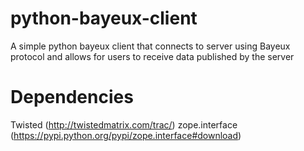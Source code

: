 python-bayeux-client
====================

A simple python bayeux client that connects to server using Bayeux protocol and allows for users to receive data published by the server

Dependencies
============
Twisted (http://twistedmatrix.com/trac/)
zope.interface (https://pypi.python.org/pypi/zope.interface#download)